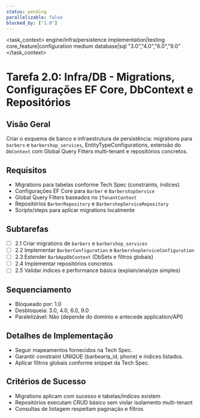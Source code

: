 ```yaml
---
status: pending
parallelizable: false
blocked_by: ["1.0"]
---
```


<task_context>
<domain>engine/infra/persistence</domain>
<type>implementation|testing</type>
<scope>core_feature|configuration</scope>
<complexity>medium</complexity>
<dependencies>database|sql</dependencies>
<unblocks>"3.0","4.0","6.0","9.0"</unblocks>
</task_context>

# Tarefa 2.0: Infra/DB - Migrations, Configurações EF Core, DbContext e Repositórios

## Visão Geral
Criar o esquema de banco e infraestrutura de persistência: migrations para `barbers` e `barbershop_services`, EntityTypeConfigurations, extensão do `DbContext` com Global Query Filters multi-tenant e repositórios concretos.

## Requisitos
- Migrations para tabelas conforme Tech Spec (constraints, índices)
- Configurações EF Core para `Barber` e `BarbershopService`
- Global Query Filters baseados no `ITenantContext`
- Repositórios `BarberRepository` e `BarbershopServiceRepository`
- Scripts/steps para aplicar migrations localmente

## Subtarefas
- [ ] 2.1 Criar migrations de `barbers` e `barbershop_services`
- [ ] 2.2 Implementar `BarberConfiguration` e `BarbershopServiceConfiguration`
- [ ] 2.3 Estender `BarbAppDbContext` (DbSets e filtros globais)
- [ ] 2.4 Implementar repositórios concretos
- [ ] 2.5 Validar índices e performance básica (explain/analyze simples)

## Sequenciamento
- Bloqueado por: 1.0
- Desbloqueia: 3.0, 4.0, 6.0, 9.0
- Paralelizável: Não (depende do domínio e antecede application/API)

## Detalhes de Implementação
- Seguir mapeamentos fornecidos na Tech Spec.
- Garantir constraint UNIQUE (barbearia_id, phone) e índices listados.
- Aplicar filtros globais conforme snippet da Tech Spec.

## Critérios de Sucesso
- Migrations aplicam com sucesso e tabelas/índices existem
- Repositórios executam CRUD básico sem violar isolamento multi-tenant
- Consultas de listagem respeitam paginação e filtros